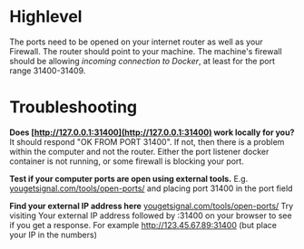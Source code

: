 # Highlevel

The ports need to be opened on your internet router as well as your Firewall. The router should point to your machine. The machine's firewall should be allowing *incoming connection to Docker*, at least for the port range 31400-31409.

# Troubleshooting

**Does [http://127.0.0.1:31400](http://127.0.0.1:31400) work locally for you?**
It should respond "OK FROM PORT 31400". If not, then there is a problem within the computer and not the router. Either the port listener docker container is not running, or some firewall is blocking your port. 

**Test if your computer ports are open using external tools.** 
E.g. [yougetsignal.com/tools/open-ports/](http://yougetsignal.com/tools/open-ports/) and placing port 31400 in the port field

**Find your external IP address here** [yougetsignal.com/tools/open-ports/](http://yougetsignal.com/tools/open-ports/) 
Try visiting Your external IP address followed by :31400 on your browser to see if you get a response. For example http://123.45.67.89:31400 (but place your IP in the numbers)